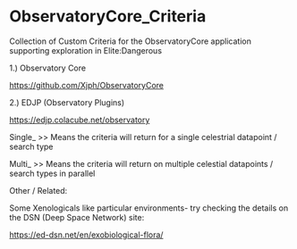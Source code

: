 # ObservatoryCore_Criteria
Collection of Custom Criteria for the ObservatoryCore application supporting exploration in Elite:Dangerous



1.) Observatory Core

https://github.com/Xjph/ObservatoryCore

2.) EDJP (Observatory Plugins)

https://edjp.colacube.net/observatory

Single_  >> Means the criteria will return for a single celestrial datapoint / search type

Multi_   >> Means the criteria will return on multiple celestial datapoints / search types in parallel


Other / Related:

Some Xenologicals like particular environments- try checking the details on the DSN (Deep Space Network) site:

https://ed-dsn.net/en/exobiological-flora/
